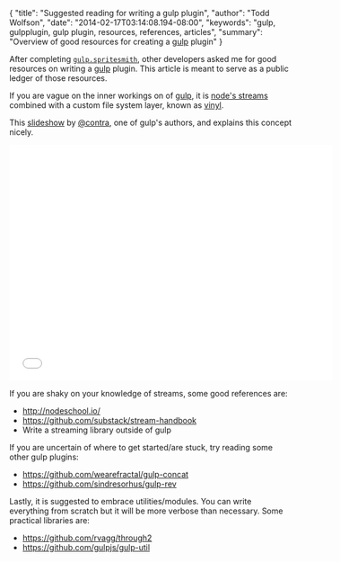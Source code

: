 {
  "title": "Suggested reading for writing a gulp plugin",
  "author": "Todd Wolfson",
  "date": "2014-02-17T03:14:08.194-08:00",
  "keywords": "gulp, gulpplugin, gulp plugin, resources, references, articles",
  "summary": "Overview of good resources for creating a [gulp](http://gulpjs.com/) plugin"
}

After completing [`gulp.spritesmith`][], other developers asked me for good resources on writing a [gulp][] plugin. This article is meant to serve as a public ledger of those resources.

[`gulp.spritesmith`]: https://github.com/twolfson/gulp.spritesmith
[gulp]: http://gulpjs.com/

If you are vague on the inner workings on of [gulp][], it is [node's streams][node-streams] combined with a custom file system layer, known as [vinyl][].

[node-streams]: http://nodejs.org/api/stream.html
[vinyl]: https://github.com/wearefractal/vinyl

This [slideshow][gulp-slideshow] by [@contra][], one of gulp's authors, and explains this concept nicely.

[gulp-slideshow]: http://slid.es/contra/gulp
[@contra]: https://twitter.com/eschoff

<p><iframe src="//slid.es/contra/gulp/embed" width="576" height="420" scrolling="no" frameborder="0" webkitallowfullscreen mozallowfullscreen allowfullscreen></iframe></p>

If you are shaky on your knowledge of streams, some good references are:

- http://nodeschool.io/
- https://github.com/substack/stream-handbook
- Write a streaming library outside of gulp

If you are uncertain of where to get started/are stuck, try reading some other gulp plugins:

- https://github.com/wearefractal/gulp-concat
- https://github.com/sindresorhus/gulp-rev

Lastly, it is suggested to embrace utilities/modules. You can write everything from scratch but it will be more verbose than necessary. Some practical libraries are:

- https://github.com/rvagg/through2
- https://github.com/gulpjs/gulp-util
